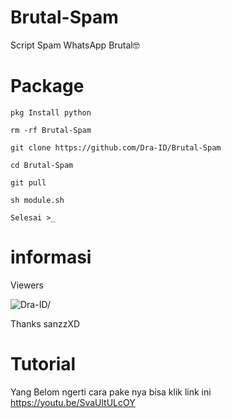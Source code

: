 # Brutal-Spam
Script Spam WhatsApp Brutal🤓
# Package
```
pkg Install python

rm -rf Brutal-Spam

git clone https://github.com/Dra-ID/Brutal-Spam

cd Brutal-Spam

git pull

sh module.sh

Selesai >_
```
# informasi
Viewers 
<p align=left> <img src=https://komarev.com/ghpvc/?username=SpamWagas alt=Dra-ID/> </p>

Thanks sanzzXD 

# Tutorial 
Yang Belom ngerti cara pake 
nya bisa klik link ini
https://youtu.be/SvaUltULcOY 

